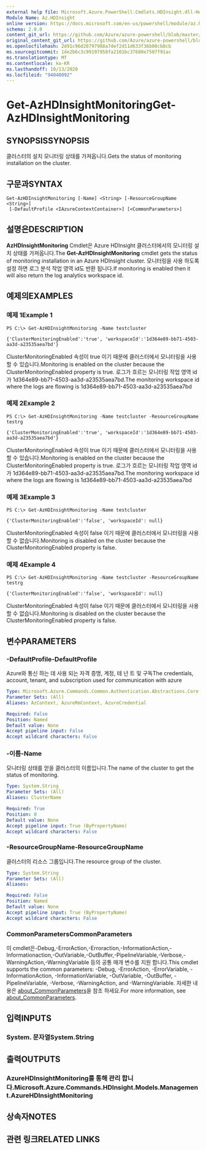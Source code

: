 ```yaml
---
external help file: Microsoft.Azure.PowerShell.Cmdlets.HDInsight.dll-Help.xml
Module Name: Az.HDInsight
online version: https://docs.microsoft.com/en-us/powershell/module/az.hdinsight/get-azhdinsightmonitoring
schema: 2.0.0
content_git_url: https://github.com/Azure/azure-powershell/blob/master/src/HDInsight/HDInsight/help/Get-AzHDInsightMonitoring.md
original_content_git_url: https://github.com/Azure/azure-powershell/blob/master/src/HDInsight/HDInsight/help/Get-AzHDInsightMonitoring.md
ms.openlocfilehash: 2d91c96d20797988a7def2d11d633f36b08cb8cb
ms.sourcegitcommit: 1de2b6c3c99197958fa2101bc37680e7507f91ac
ms.translationtype: MT
ms.contentlocale: ko-KR
ms.lasthandoff: 10/13/2020
ms.locfileid: "94048092"
---
```

# <span data-ttu-id="728c4-101">Get-AzHDInsightMonitoring</span><span class="sxs-lookup"><span data-stu-id="728c4-101">Get-AzHDInsightMonitoring</span></span>

## <span data-ttu-id="728c4-102">SYNOPSIS</span><span class="sxs-lookup"><span data-stu-id="728c4-102">SYNOPSIS</span></span>
<span data-ttu-id="728c4-103">클러스터의 설치 모니터링 상태를 가져옵니다.</span><span class="sxs-lookup"><span data-stu-id="728c4-103">Gets the status of monitoring installation on the cluster.</span></span>

## <span data-ttu-id="728c4-104">구문과</span><span class="sxs-lookup"><span data-stu-id="728c4-104">SYNTAX</span></span>

```
Get-AzHDInsightMonitoring [-Name] <String> [-ResourceGroupName <String>]
 [-DefaultProfile <IAzureContextContainer>] [<CommonParameters>]
```

## <span data-ttu-id="728c4-105">설명은</span><span class="sxs-lookup"><span data-stu-id="728c4-105">DESCRIPTION</span></span>
<span data-ttu-id="728c4-106">**AzHDInsightMonitoring** Cmdlet은 Azure HDInsight 클러스터에서의 모니터링 설치 상태를 가져옵니다.</span><span class="sxs-lookup"><span data-stu-id="728c4-106">The **Get-AzHDInsightMonitoring** cmdlet gets the status of monitoring installation in an Azure HDInsight cluster.</span></span> <span data-ttu-id="728c4-107">모니터링을 사용 하도록 설정 하면 로그 분석 작업 영역 id도 반환 됩니다.</span><span class="sxs-lookup"><span data-stu-id="728c4-107">If monitoring is enabled then it will also return the log analytics workspace id.</span></span>

## <span data-ttu-id="728c4-108">예제의</span><span class="sxs-lookup"><span data-stu-id="728c4-108">EXAMPLES</span></span>

### <span data-ttu-id="728c4-109">예제 1</span><span class="sxs-lookup"><span data-stu-id="728c4-109">Example 1</span></span>
```
PS C:\> Get-AzHDInsightMonitoring -Name testcluster

{'ClusterMonitoringEnabled':'true', 'workspaceId':'1d364e89-bb71-4503-aa3d-a23535aea7bd'}
```

<span data-ttu-id="728c4-110">ClusterMonitoringEnabled 속성이 true 이기 때문에 클러스터에서 모니터링을 사용할 수 있습니다.</span><span class="sxs-lookup"><span data-stu-id="728c4-110">Monitoring is enabled on the cluster because the ClusterMonitoringEnabled property is true.</span></span> <span data-ttu-id="728c4-111">로그가 흐르는 모니터링 작업 영역 id가 1d364e89-bb71-4503-aa3d-a23535aea7bd.</span><span class="sxs-lookup"><span data-stu-id="728c4-111">The monitoring workspace id where the logs are flowing is 1d364e89-bb71-4503-aa3d-a23535aea7bd</span></span>

### <span data-ttu-id="728c4-112">예제 2</span><span class="sxs-lookup"><span data-stu-id="728c4-112">Example 2</span></span>
```
PS C:\> Get-AzHDInsightMonitoring -Name testcluster -ResourceGroupName testrg

{'ClusterMonitoringEnabled':'true', 'workspaceId':'1d364e89-bb71-4503-aa3d-a23535aea7bd'}
```

<span data-ttu-id="728c4-113">ClusterMonitoringEnabled 속성이 true 이기 때문에 클러스터에서 모니터링을 사용할 수 있습니다.</span><span class="sxs-lookup"><span data-stu-id="728c4-113">Monitoring is enabled on the cluster because the ClusterMonitoringEnabled property is true.</span></span> <span data-ttu-id="728c4-114">로그가 흐르는 모니터링 작업 영역 id가 1d364e89-bb71-4503-aa3d-a23535aea7bd.</span><span class="sxs-lookup"><span data-stu-id="728c4-114">The monitoring workspace id where the logs are flowing is 1d364e89-bb71-4503-aa3d-a23535aea7bd</span></span>

### <span data-ttu-id="728c4-115">예제 3</span><span class="sxs-lookup"><span data-stu-id="728c4-115">Example 3</span></span>
```
PS C:\> Get-AzHDInsightMonitoring -Name testcluster

{'ClusterMonitoringEnabled':'false', 'workspaceId': null}
```

<span data-ttu-id="728c4-116">ClusterMonitoringEnabled 속성이 false 이기 때문에 클러스터에서 모니터링을 사용할 수 없습니다.</span><span class="sxs-lookup"><span data-stu-id="728c4-116">Monitoring is disabled on the cluster because the ClusterMonitoringEnabled property is false.</span></span>

### <span data-ttu-id="728c4-117">예제 4</span><span class="sxs-lookup"><span data-stu-id="728c4-117">Example 4</span></span>
```
PS C:\> Get-AzHDInsightMonitoring -Name testcluster -ResourceGroupName testrg

{'ClusterMonitoringEnabled':'false', 'workspaceId': null}
```

<span data-ttu-id="728c4-118">ClusterMonitoringEnabled 속성이 false 이기 때문에 클러스터에서 모니터링을 사용할 수 없습니다.</span><span class="sxs-lookup"><span data-stu-id="728c4-118">Monitoring is disabled on the cluster because the ClusterMonitoringEnabled property is false.</span></span>

## <span data-ttu-id="728c4-119">변수</span><span class="sxs-lookup"><span data-stu-id="728c4-119">PARAMETERS</span></span>

### <span data-ttu-id="728c4-120">-DefaultProfile</span><span class="sxs-lookup"><span data-stu-id="728c4-120">-DefaultProfile</span></span>
<span data-ttu-id="728c4-121">Azure와 통신 하는 데 사용 되는 자격 증명, 계정, 테 넌 트 및 구독</span><span class="sxs-lookup"><span data-stu-id="728c4-121">The credentials, account, tenant, and subscription used for communication with azure</span></span>

```yaml
Type: Microsoft.Azure.Commands.Common.Authentication.Abstractions.Core.IAzureContextContainer
Parameter Sets: (All)
Aliases: AzContext, AzureRmContext, AzureCredential

Required: False
Position: Named
Default value: None
Accept pipeline input: False
Accept wildcard characters: False
```

### <span data-ttu-id="728c4-122">-이름</span><span class="sxs-lookup"><span data-stu-id="728c4-122">-Name</span></span>
<span data-ttu-id="728c4-123">모니터링 상태를 얻을 클러스터의 이름입니다.</span><span class="sxs-lookup"><span data-stu-id="728c4-123">The name of the cluster to get the status of monitoring.</span></span>

```yaml
Type: System.String
Parameter Sets: (All)
Aliases: ClusterName

Required: True
Position: 0
Default value: None
Accept pipeline input: True (ByPropertyName)
Accept wildcard characters: False
```

### <span data-ttu-id="728c4-124">-ResourceGroupName</span><span class="sxs-lookup"><span data-stu-id="728c4-124">-ResourceGroupName</span></span>
<span data-ttu-id="728c4-125">클러스터의 리소스 그룹입니다.</span><span class="sxs-lookup"><span data-stu-id="728c4-125">The resource group of the cluster.</span></span>

```yaml
Type: System.String
Parameter Sets: (All)
Aliases:

Required: False
Position: Named
Default value: None
Accept pipeline input: True (ByPropertyName)
Accept wildcard characters: False
```

### <span data-ttu-id="728c4-126">CommonParameters</span><span class="sxs-lookup"><span data-stu-id="728c4-126">CommonParameters</span></span>
<span data-ttu-id="728c4-127">이 cmdlet은-Debug,-ErrorAction,-Erroraction,-InformationAction,-Informationaction,-OutVariable,-OutBuffer,-PipelineVariable,-Verbose,-WarningAction,-WarningVariable 등의 공통 매개 변수를 지원 합니다.</span><span class="sxs-lookup"><span data-stu-id="728c4-127">This cmdlet supports the common parameters: -Debug, -ErrorAction, -ErrorVariable, -InformationAction, -InformationVariable, -OutVariable, -OutBuffer, -PipelineVariable, -Verbose, -WarningAction, and -WarningVariable.</span></span> <span data-ttu-id="728c4-128">자세한 내용은 [about_CommonParameters](http://go.microsoft.com/fwlink/?LinkID=113216)을 참조 하세요.</span><span class="sxs-lookup"><span data-stu-id="728c4-128">For more information, see [about_CommonParameters](http://go.microsoft.com/fwlink/?LinkID=113216).</span></span>

## <span data-ttu-id="728c4-129">입력</span><span class="sxs-lookup"><span data-stu-id="728c4-129">INPUTS</span></span>

### <span data-ttu-id="728c4-130">System. 문자열</span><span class="sxs-lookup"><span data-stu-id="728c4-130">System.String</span></span>

## <span data-ttu-id="728c4-131">출력</span><span class="sxs-lookup"><span data-stu-id="728c4-131">OUTPUTS</span></span>

### <span data-ttu-id="728c4-132">AzureHDInsightMonitoring를 통해 관리 합니다.</span><span class="sxs-lookup"><span data-stu-id="728c4-132">Microsoft.Azure.Commands.HDInsight.Models.Management.AzureHDInsightMonitoring</span></span>

## <span data-ttu-id="728c4-133">상속자</span><span class="sxs-lookup"><span data-stu-id="728c4-133">NOTES</span></span>

## <span data-ttu-id="728c4-134">관련 링크</span><span class="sxs-lookup"><span data-stu-id="728c4-134">RELATED LINKS</span></span>

